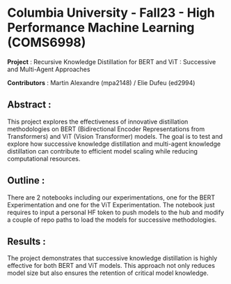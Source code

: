# Columbia University - Fall23 - High Performance Machine Learning (COMS6998)

**Project** : Recursive Knowledge Distillation for BERT and ViT : Successive and Multi-Agent Approaches

**Contributors** : Martin Alexandre (mpa2148) / Elie Dufeu (ed2994)

## Abstract : 

This project explores the effectiveness of innovative distillation methodologies on BERT (Bidirectional Encoder Representations from Transformers) and ViT (Vision Transformer) models. The goal is to test and explore how successive knowledge distillation and multi-agent knowledge distillation can contribute to efficient model scaling while reducing computational resources.

## Outline : 

There are 2 notebooks including our experimentations, one for the BERT Experimentation and one for the ViT Experimentation.
The notebook just requires to input a personal HF token to push models to the hub and modify a couple of repo paths to load the models for successive methodologies.

## Results : 

The project demonstrates that successive knowledge distillation is highly effective for both BERT and ViT models. This approach not only reduces model size but also ensures the retention of critical model knowledge.
